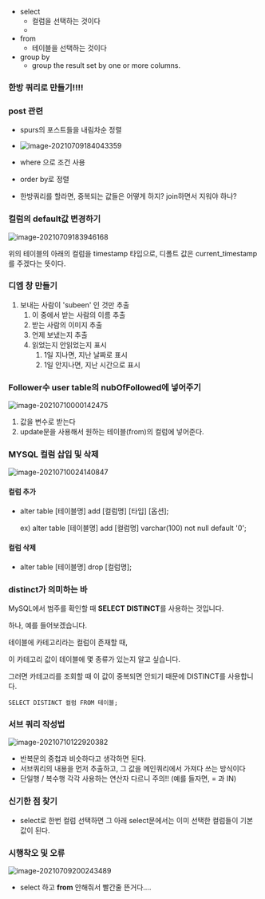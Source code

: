 - select 
  - 컬럼을 선택하는 것이다
  - 
- from
  - 테이블을 선택하는 것이다
- group by
  - group the result set by one or more columns. 



### 한방 쿼리로 만들기!!!!





### post 관련

- spurs의 포스트들을 내림차순 정렬
- ![image-20210709184043359](C:\Users\4545a\AppData\Roaming\Typora\typora-user-images\image-20210709184043359.png)

- where 으로 조건 사용
- order by로 정렬



- 한방쿼리를 할라면, 중복되는 값들은 어떻게 하지? join하면서 지워야 하나?





### 컬럼의 default값 변경하기

![image-20210709183946168](C:\Users\4545a\AppData\Roaming\Typora\typora-user-images\image-20210709183946168.png)

위의 테이블의 아래의 컬럼을 timestamp 타입으로, 디폴트 값은 current_timestamp를 주겠다는 뜻이다.



### 디엠 창 만들기

1. 보내는 사람이 'subeen' 인 것만 추출
   1. 이 중에서 받는 사람의 이름 추출
   2. 받는 사람의 이미지 추출
   3. 언제 보냈는지 추출
   4. 읽었는지 안읽었는지 표시 
      1. 1일 지나면, 지난 날짜로 표시
      2. 1일 안지나면, 지난 시간으로 표시



### Follower수 user table의 nubOfFollowed에 넣어주기

![image-20210710000142475](C:\Users\4545a\AppData\Roaming\Typora\typora-user-images\image-20210710000142475.png)

1. 값을 변수로 받는다
2. update문을 사용해서 원하는 테이블(from)의 컬럼에 넣어준다.



### MYSQL 컬럼 삽입 및 삭제

![image-20210710024140847](C:\Users\4545a\AppData\Roaming\Typora\typora-user-images\image-20210710024140847.png)

#### 컬럼 추가

- alter table [테이블명] add [컬럼명] [타입] [옵션]; 

  ex) alter table [테이블명] add [컬럼명] varchar(100) not null default '0'; 

#### 컬럼 삭제

- alter table [테이블명] drop [컬럼명];



### distinct가 의미하는 바

MySQL에서 범주를 확인할 때 **SELECT DISTINCT**를 사용하는 것입니다.



하나, 예를 들어보겠습니다.

테이블에 카테고리라는 컬럼이 존재할 때,

이 카테고리 값이 테이블에 몇 종류가 있는지 알고 싶습니다.

그러면 카테고리를 조회할 때 이 값이 중복되면 안되기 때문에 DISTINCT를 사용합니다.



```mysql
SELECT DISTINCT 컬럼 FROM 테이블;
```



### 서브 쿼리 작성법

![image-20210710122920382](C:\Users\4545a\AppData\Roaming\Typora\typora-user-images\image-20210710122920382.png)

- 반복문의 중첩과 비슷하다고 생각하면 된다.
- 서브쿼리의 내용을 먼저 추출하고, 그 값을 메인쿼리에서 가져다 쓰는 방식이다
- 단일행 / 복수행 각각 사용하는 연산자 다르니 주의!! (예를 들자면, = 과 IN)

### 신기한 점 찾기

- select로 한번 컬럼 선택하면 그 아래 select문에서는 이미 선택한 컬럼들이 기본 값이 된다.





### 시행착오 및 오류

![image-20210709200243489](C:\Users\4545a\AppData\Roaming\Typora\typora-user-images\image-20210709200243489.png)

- select 하고 **from** 안해줘서 빨간줄 뜬거다....

